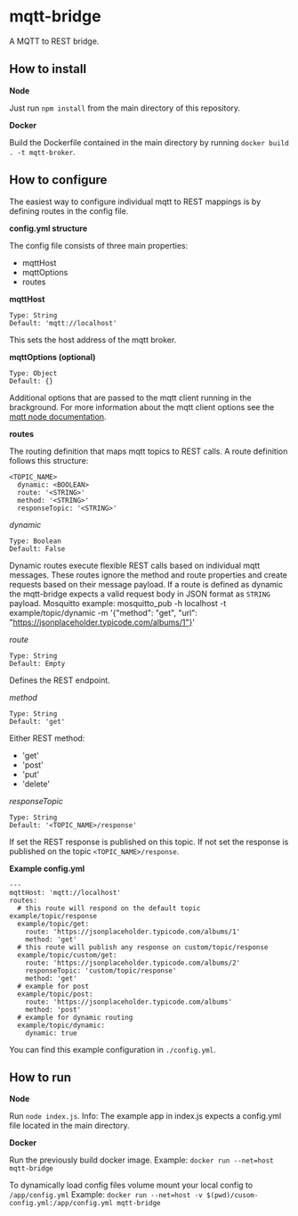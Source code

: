 mqtt-bridge
===========
A MQTT to REST bridge.

How to install
--------------

**Node**

Just run `npm install` from the main directory of this repository.

**Docker**

Build the Dockerfile contained in the main directory by running `docker build .
-t mqtt-broker`.

How to configure
----------------
The easiest way to configure individual mqtt to REST mappings is by defining
routes in the config file.

**config.yml structure**

The config file consists of three main properties:
- mqttHost
- mqttOptions
- routes

**mqttHost**

    Type: String
    Default: 'mqtt://localhost'

This sets the host address of the mqtt broker.

**mqttOptions (optional)**

    Type: Object
    Default: {}

Additional options that are passed to the mqtt client running in the
brackground. For more information about the mqtt client options see the [mqtt
node
documentation](https://www.npmjs.com/package/mqtt#mqttclientstreambuilder-options).

**routes**

The routing definition that maps mqtt topics to REST calls.
A route definition follows this structure:

    <TOPIC_NAME>
      dynamic: <BOOLEAN>
      route: '<STRING>'
      method: '<STRING>'
      responseTopic: '<STRING>'

*dynamic*

    Type: Boolean
    Default: False

Dynamic routes execute flexible REST calls based on individual mqtt messages.
These routes ignore the method and route properties and create requests based on
their message payload.
If a route is defined as dynamic the mqtt-bridge expects a valid request body in
JSON format as `STRING` payload.
Mosquitto example:
    mosquitto_pub -h localhost -t example/topic/dynamic -m '{"method": "get", "url": "https://jsonplaceholder.typicode.com/albums/1"}'

*route*

    Type: String
    Default: Empty

Defines the REST endpoint.

*method*

    Type: String
    Default: 'get'

Either REST method:
- 'get'
- 'post'
- 'put'
- 'delete'

*responseTopic*

    Type: String
    Default: '<TOPIC_NAME>/response'

If set the REST response is published on this topic.
If not set the response is published on the topic `<TOPIC_NAME>/response`.

**Example config.yml**

    ---
    mqttHost: 'mqtt://localhost'
    routes:
      # this route will respond on the default topic example/topic/response
      example/topic/get:
        route: 'https://jsonplaceholder.typicode.com/albums/1'
        method: 'get'
      # this route will publish any response on custom/topic/response
      example/topic/custom/get:
        route: 'https://jsonplaceholder.typicode.com/albums/2'
        responseTopic: 'custom/topic/response'
        method: 'get'
      # example for post
      example/topic/post:
        route: 'https://jsonplaceholder.typicode.com/albums'
        method: 'post'
      # example for dynamic routing
      example/topic/dynamic:
        dynamic: true


You can find this example configuration in `./config.yml`.

How to run
----------

**Node**

Run `node index.js`.
Info:
The example app in index.js expects a config.yml file located in the main
directory.

**Docker**

Run the previously build docker image.
Example: `docker run --net=host mqtt-bridge`

To dynamically load config files volume mount your local config to `/app/config.yml`
Example: `docker run --net=host -v $(pwd)/cusom-config.yml:/app/config.yml mqtt-bridge`
